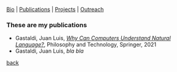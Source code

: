 [Bio](./another-page.html) | [Publications](./publications.html) | [Projects](./publications.html) | [Outreach](./publications.html)

### These are my publications

- Gastaldi, Juan Luis, [_Why Can Computers Understand Natural Language?_](./assets/pdf/2020_why.pdf), Philosophy and Technology, Springer, 2021
- Gastaldi, Juan Luis, _bla bla_

[back](./)
